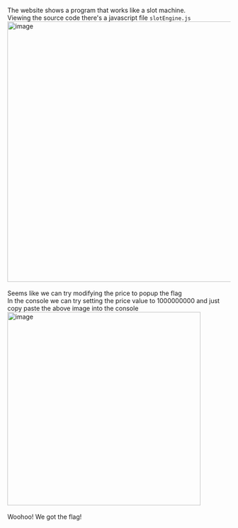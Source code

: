 The website shows a program that works like a slot machine.
<br>Viewing the source code there's a javascript file ``slotEngine.js``
<br><img width="587" alt="image" src="https://user-images.githubusercontent.com/79892065/158318646-0cce58a6-b556-4d5e-b309-a8b1f931c62b.png"><br>
<br>Seems like we can try modifying the price to popup the flag
<br>In the console we can try setting the price value to 1000000000 and just copy paste the above image into the console
<br><img width="436" alt="image" src="https://user-images.githubusercontent.com/79892065/158318929-038e52bb-7061-4658-9e40-53f3fbc66d98.png"><br>
<br>Woohoo! We got the flag!
